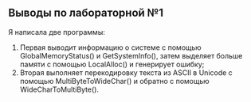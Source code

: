 ## Выводы по лабораторной №1

Я написала две программы:  
1. Первая выводит информацию о системе с помощью GlobalMemoryStatus() и GetSystemInfo(), затем выделяет больше памяти с помощью LocalAlloc() и генерирует ошибку;  
2. Вторая выполняет перекодировку текста из ASCII в Unicode с помощью MultiByteToWideChar() и обратно с помощью WideCharToMultiByte().
